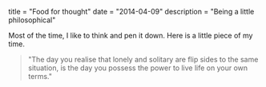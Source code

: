 
title = "Food for thought"
date = "2014-04-09"
description = "Being a little philosophical"

Most of the time, I like to think and pen it down. Here is a little piece of my time.

> "The day you realise that lonely and solitary are flip sides to the same situation, is the day you possess the power to live life on your own terms."

 
